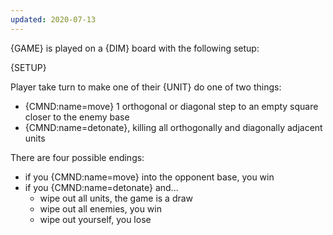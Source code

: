 ```yaml
---
updated: 2020-07-13
---
```


{GAME} is played on a {DIM} board with the following setup:

{SETUP}

Player take turn to make one of their {UNIT} do one of two things:

- {CMND:name=move} 1 orthogonal or diagonal step to an empty square closer to the enemy base
- {CMND:name=detonate}, killing all orthogonally and diagonally adjacent units

There are four possible endings:

- if you {CMND:name=move} into the opponent base, you win
- if you {CMND:name=detonate} and...
  - wipe out all units, the game is a draw
  - wipe out all enemies, you win
  - wipe out yourself, you lose
